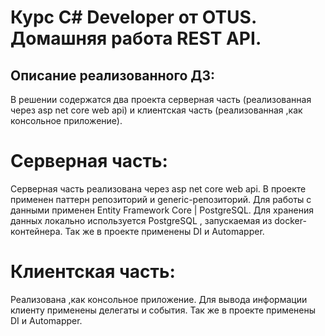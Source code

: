 # Курс C# Developer от OTUS. Домашняя работа REST API.
## Описание реализованного ДЗ:
В решении содержатся два проекта серверная часть (реализованная через asp net core web api) и клиентская часть (реализованная ,как консольное приложение).
# Серверная часть:
Серверная часть реализована через asp net core web api. 
В проекте применен паттерн репозиторий и generic-репозиторий.
Для работы с данными применен Entity Framework Core | PostgreSQL.
Для хранения данных локально используется PostgreSQL , запускаемая из docker-контейнера.
Так же в проекте применены DI и Automapper.
# Клиентская часть:
Реализована ,как консольное приложение.
Для вывода информации клиенту применены делегаты и события.
Так же в проекте применены DI и Automapper.
